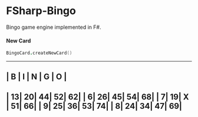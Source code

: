 FSharp-Bingo
============

Bingo game engine implemented in F#.

#### New Card
```fsharp
BingoCard.createNewCard()
```

---------------------
| B | I | N | G | O |
---------------------
| 13| 20| 44| 52| 62|
|  6| 26| 45| 54| 68|
|  7| 19| X | 51| 66|
|  9| 25| 36| 53| 74|
|  8| 24| 34| 47| 69|
---------------------
